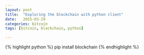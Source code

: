 ```yaml
---
layout: post
title:  "Exploring the blockchain with python client"
date:   2015-03-29
categories: bitcoin
tags: [bitcoin, blockchain, python]

---
```


{% highlight python %}
    pip install blockchain
{% endhighlight %}